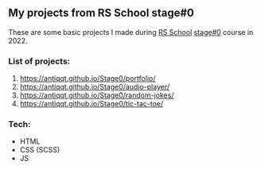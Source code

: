 ## My projects from RS School stage#0
These are some basic projects I made during [RS School](https://rollingscopes.com/) [stage#0](https://rs.school/js-stage0/) course in 2022.


### List of projects:
1. https://antiqqt.github.io/Stage0/portfolio/
2. https://antiqqt.github.io/Stage0/audio-player/
3. https://antiqqt.github.io/Stage0/random-jokes/
4. https://antiqqt.github.io/Stage0/tic-tac-toe/

### Tech:
* HTML
* CSS (SCSS)
* JS
